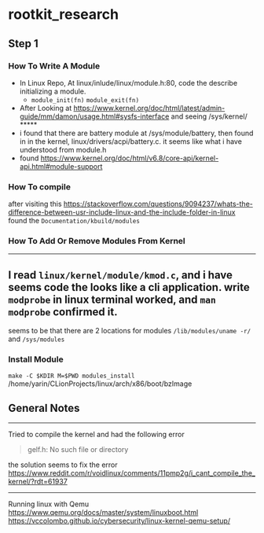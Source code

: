 # rootkit_research

## Step 1

### How To Write A Module
- In Linux Repo, At linux/inlude/linux/module.h:80, code the describe initializing a module.
  - `module_init(fn)` `module_exit(fn)`
- After Looking at https://www.kernel.org/doc/html/latest/admin-guide/mm/damon/usage.html#sysfs-interface
and seeing /sys/kernel/ *****
- i found that there are battery module at /sys/module/battery, then found in in the kernel, 
linux/drivers/acpi/battery.c. it seems like what i have understood from module.h
- found https://www.kernel.org/doc/html/v6.8/core-api/kernel-api.html#module-support

### How To compile 
after visiting this https://stackoverflow.com/questions/9094237/whats-the-difference-between-usr-include-linux-and-the-include-folder-in-linux
found the `Documentation/kbuild/modules`

### How To Add Or Remove Modules From Kernel

---
I read `linux/kernel/module/kmod.c`, and i have seems code the looks like a cli application.
write `modprobe` in linux terminal worked, and `man modprobe` confirmed it.
---
seems to be that there are 2 locations for modules `/lib/modules/uname -r/` and  `/sys/modules`

### Install Module

`make -C $KDIR M=$PWD modules_install`
/home/yarin/CLionProjects/linux/arch/x86/boot/bzImage

## General Notes

---
Tried to compile the kernel and had the following error
> gelf.h: No such file or directory

the solution seems to fix the error https://www.reddit.com/r/voidlinux/comments/11pmp2g/i_cant_compile_the_kernel/?rdt=61937

---
Running linux with Qemu
https://www.qemu.org/docs/master/system/linuxboot.html
https://vccolombo.github.io/cybersecurity/linux-kernel-qemu-setup/


